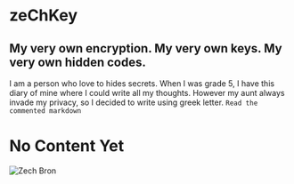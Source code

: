 # zeChKey
My very own encryption. My very own keys. My very own hidden codes. 
---
I am a person who love to hides secrets. When I was grade 5, I have this diary of mine where I could write all my thoughts. However my aunt always invade my privacy, so I decided to write using greek letter. <!-- Μθντικ να ακονγ μαηθλογ σαυο Ηαζελ Ροσε Μανι;θιζ ακα Αζιελ ορ Αζειλ Γαβριελ --> `Read the commented markdown` 


# No Content Yet

![Zech Bron](https://raw.githubusercontent.com/ZechBron/zeChKey/zeChez-Bron/20201002_151708.gif)
